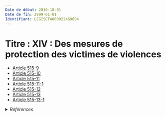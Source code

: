 ```yaml
---
Date de début: 2010-10-01
Date de fin: 2999-01-01
Identifiant: LEGISCTA000022469694
---
```


<h1>Titre : XIV : Des mesures de protection des victimes de violences</h1>

- [Article 515-9](article_515-9.md)
- [Article 515-10](article_515-10.md)
- [Article 515-11](article_515-11.md)
- [Article 515-11-1](article_515-11-1.md)
- [Article 515-12](article_515-12.md)
- [Article 515-13](article_515-13.md)
- [Article 515-13-1](article_515-13-1.md)

<details>
  <summary><em>Références</em></summary>

  <h2>Articles faisant référence à la section</h2>
  
  <ul>
    <li>
      <a href="https://legal.tricoteuses.fr//redirection/LEGIARTI000022455664?vers=git&vers=legifrance">LOI n° 2010-769 du 9 juillet 2010 relative aux violences faites spécifiquement aux femmes, aux violences au sein des couples et aux incidences de ces dernières sur les enfants - article 1 ENTIEREMENT_MODIF</a> CREE source
    </li>
  </ul>
</details>
